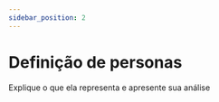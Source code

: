 ```yaml
---
sidebar_position: 2
---
```


# Definição de personas

Explique o que ela representa e apresente sua análise